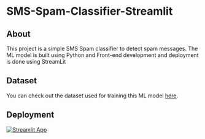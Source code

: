# SMS-Spam-Classifier-Streamlit

## About 
This project is a simple SMS Spam classifier to detect spam messages. The ML model is built using Python and Front-end development and deployment is done using StreamLit

## Dataset
You can check out the dataset used for training this ML model [here](https://www.kaggle.com/datasets/uciml/sms-spam-collection-dataset).

## Deployment
[![Streamlit App](https://static.streamlit.io/badges/streamlit_badge_black_white.svg)](https://sach-123-sms-spam-classifier-streamlit-app-wduee4.streamlit.app)
